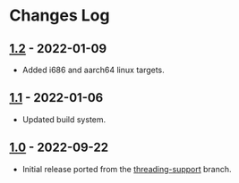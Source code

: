 # Changes Log

## [1.2] - 2022-01-09

* Added i686 and aarch64 linux targets.

## [1.1] - 2022-01-06

* Updated build system.

## [1.0] - 2022-09-22

* Initial release ported from the [threading-support](https://github.com/jgmdev/lite-xl/tree/threading-support) branch.


[1.2]: https://github.com/jgmdev/lite-xl-threads/releases/tag/v1.2
[1.1]: https://github.com/jgmdev/lite-xl-threads/releases/tag/v1.1
[1.0]: https://github.com/jgmdev/lite-xl-threads/releases/tag/v1.0
